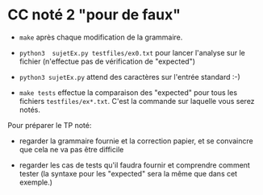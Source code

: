 # CC noté 2 "pour de faux"

* `make` après chaque modification de la grammaire.

* `python3  sujetEx.py testfiles/ex0.txt` pour lancer l'analyse sur le
  fichier (n'effectue pas de vérification de "expected")

* `python3 sujetEx.py` attend des caractères sur l'entrée standard :-)

* `make tests` effectue la comparaison des "expected" pour tous les
  fichiers `testfiles/ex*.txt`. C'est la commande sur laquelle vous
  serez notés.


Pour préparer le TP noté:

* regarder la grammaire fournie et la correction papier, et se
  convaincre que cela ne va pas être difficile

* regarder les cas de tests qu'il faudra fournir et comprendre comment
  tester (la syntaxe pour les "expected" sera la même que dans cet exemple.)

